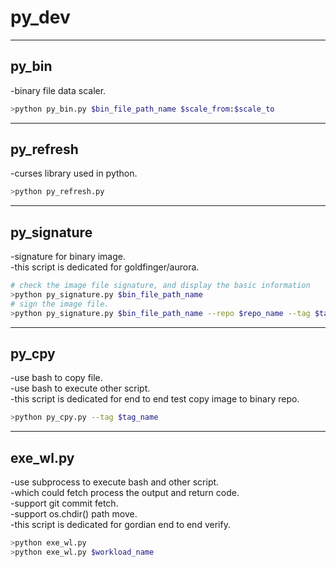 # py_dev  

---
## py_bin  
-binary file data scaler.  
```bash
>python py_bin.py $bin_file_path_name $scale_from:$scale_to
```

---
## py_refresh
-curses library used in python.  
```bash
>python py_refresh.py
```

---
## py_signature
-signature for binary image.  
-this script is dedicated for goldfinger/aurora.   
```bash
# check the image file signature, and display the basic information  
>python py_signature.py $bin_file_path_name  
# sign the image file.  
>python py_signature.py $bin_file_path_name --repo $repo_name --tag $tag_name --branch $branch_name
```

---
## py_cpy
-use bash to copy file.  
-use bash to execute other script.   
-this script is dedicated for end to end test copy image to binary repo.   
```bash
>python py_cpy.py --tag $tag_name
```

---
## exe_wl.py
-use subprocess to execute bash and other script.  
-which could fetch process the output and return code.  
-support git commit fetch.  
-support os.chdir() path move.  
-this script is dedicated for gordian end to end verify.   
```bash
>python exe_wl.py
>python exe_wl.py $workload_name
```

